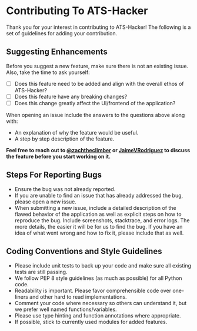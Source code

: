 # Contributing To ATS-Hacker

Thank you for your interest in contributing to ATS-Hacker! The following is a set of guidelines for adding your contribution.

 ## Suggesting Enhancements

 Before you suggest a new feature, make sure there is not an existing issue. Also, take the time to ask yourself:

 - [ ] Does this feature need to be added and align with the overall ethos of ATS-Hacker?
 - [ ] Does this feature have any breaking changes?
 - [ ] Does this change greatly affect the UI/frontend of the application?

 When opening an issue include the answers to the questions above along with:

 - An explanation of why the feature would be useful.
 - A step by step description of the feature.

 **Feel free to reach out to [@zachtheclimber](https://github.com/zachtheclimber) or [JaimeVRodriguez](https://github.com/JaimeVRodriguez) to discuss the feature before you start working on it.**

 ## Steps For Reporting Bugs

- Ensure the bug was not already reported.
- If you are unable to find an issue that has already addressed the bug, please open a new issue.
- When submitting a new issue, include a detailed description of the flawed behavior of the application as well as explicit steps on how to reproduce the bug. Include screenshots, stacktrace, and error logs. The more details, the easier it will be for us to find the bug. If you have an idea of what went wrong and how to fix it, please include that as well.

 ## Coding Conventions and Style Guidelines

 - Please include unit tests to back up your code and make sure all existing tests are still passing.
 - We follow PEP 8 style guidelines (as much as possible) for all Python code.
 - Readability is important. Please favor comprehensible code over one-liners and other hard to read implementations.
 - Comment your code where necessary so others can understand it, but we prefer well named functions/variables.
 - Please use type hinting and function annotations where appropriate.
 - If possible, stick to currently used modules for added features.
